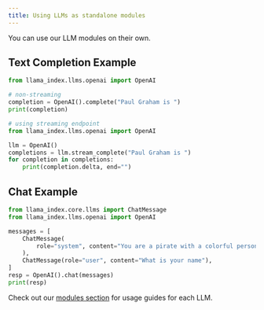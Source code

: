 ```yaml
---
title: Using LLMs as standalone modules
---
```


You can use our LLM modules on their own.

## Text Completion Example

```python
from llama_index.llms.openai import OpenAI

# non-streaming
completion = OpenAI().complete("Paul Graham is ")
print(completion)

# using streaming endpoint
from llama_index.llms.openai import OpenAI

llm = OpenAI()
completions = llm.stream_complete("Paul Graham is ")
for completion in completions:
    print(completion.delta, end="")
```

## Chat Example

```python
from llama_index.core.llms import ChatMessage
from llama_index.llms.openai import OpenAI

messages = [
    ChatMessage(
        role="system", content="You are a pirate with a colorful personality"
    ),
    ChatMessage(role="user", content="What is your name"),
]
resp = OpenAI().chat(messages)
print(resp)
```

Check out our [modules section](/python/framework/module_guides/models/llms/modules) for usage guides for each LLM.
